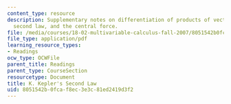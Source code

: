 ```yaml
---
content_type: resource
description: Supplementary notes on differentiation of products of vectors, Kepler's
  second law, and the central force.
file: /media/courses/18-02-multivariable-calculus-fall-2007/8051542b0fcaf8ec3e3c81ed2419d3f2_kepler_secnd_law.pdf
file_type: application/pdf
learning_resource_types:
- Readings
ocw_type: OCWFile
parent_title: Readings
parent_type: CourseSection
resourcetype: Document
title: K. Kepler's Second Law
uid: 8051542b-0fca-f8ec-3e3c-81ed2419d3f2
---
```

